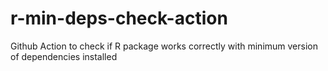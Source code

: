 # r-min-deps-check-action
Github Action to check if R package works correctly with minimum version of dependencies installed
